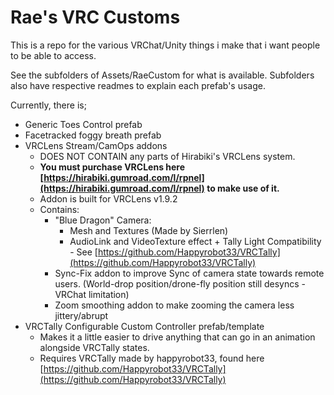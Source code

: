 # Rae's VRC Customs
This is a repo for the various VRChat/Unity things i make that i want people to be able to access.

See the subfolders of Assets/RaeCustom for what is available.
Subfolders also have respective readmes to explain each prefab's usage.

Currently, there is;
- Generic Toes Control prefab
- Facetracked foggy breath prefab
- VRCLens Stream/CamOps addons
  - DOES NOT CONTAIN any parts of Hirabiki's VRCLens system.
  - **You must purchase VRCLens here [https://hirabiki.gumroad.com/l/rpnel](https://hirabiki.gumroad.com/l/rpnel) to make use of it.**
  - Addon is built for VRCLens v1.9.2
  - Contains:
    - "Blue Dragon" Camera:
      - Mesh and Textures (Made by Sierrlen)
      - AudioLink and VideoTexture effect + Tally Light Compatibility - See [https://github.com/Happyrobot33/VRCTally](https://github.com/Happyrobot33/VRCTally)
    - Sync-Fix addon to improve Sync of camera state towards remote users. (World-drop position/drone-fly position still desyncs - VRChat limitation)
    - Zoom smoothing addon to make zooming the camera less jittery/abrupt
- VRCTally Configurable Custom Controller prefab/template
  - Makes it a little easier to drive anything that can go in an animation alongside VRCTally states.
  - Requires VRCTally made by happyrobot33, found here [https://github.com/Happyrobot33/VRCTally](https://github.com/Happyrobot33/VRCTally)
